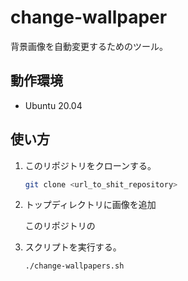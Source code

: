 # change-wallpaper

背景画像を自動変更するためのツール。

## 動作環境

- Ubuntu 20.04

## 使い方

1. このリポジトリをクローンする。

    ```bash
    git clone <url_to_shit_repository>
    ```

2. トップディレクトリに画像を追加

    このリポジトリの

3. スクリプトを実行する。

    ```sh
    ./change-wallpapers.sh
    ```
